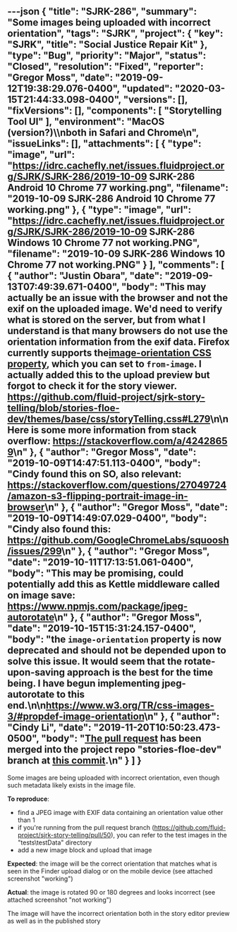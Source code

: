 ---json
{
  "title": "SJRK-286",
  "summary": "Some images being uploaded with incorrect orientation",
  "tags": "SJRK",
  "project": {
    "key": "SJRK",
    "title": "Social Justice Repair Kit"
  },
  "type": "Bug",
  "priority": "Major",
  "status": "Closed",
  "resolution": "Fixed",
  "reporter": "Gregor Moss",
  "date": "2019-09-12T19:38:29.076-0400",
  "updated": "2020-03-15T21:44:33.098-0400",
  "versions": [],
  "fixVersions": [],
  "components": [
    "Storytelling Tool UI"
  ],
  "environment": "MacOS (version?)\\\nboth in Safari and Chrome\n",
  "issueLinks": [],
  "attachments": [
    {
      "type": "image",
      "url": "https://idrc.cachefly.net/issues.fluidproject.org/SJRK/SJRK-286/2019-10-09 SJRK-286 Android 10 Chrome 77 working.png",
      "filename": "2019-10-09 SJRK-286 Android 10 Chrome 77 working.png"
    },
    {
      "type": "image",
      "url": "https://idrc.cachefly.net/issues.fluidproject.org/SJRK/SJRK-286/2019-10-09 SJRK-286 Windows 10 Chrome 77 not working.PNG",
      "filename": "2019-10-09 SJRK-286 Windows 10 Chrome 77 not working.PNG"
    }
  ],
  "comments": [
    {
      "author": "Justin Obara",
      "date": "2019-09-13T07:49:39.671-0400",
      "body": "This may actually be an issue with the browser and not the exif on the uploaded image. We'd need to verify what is stored on the server, but from what I understand is that many browsers do not use the orientation information from the exif data. Firefox currently supports the[image-orientation CSS property](https://developer.mozilla.org/en-US/docs/Web/CSS/image-orientation), which you can set to `from-image`. I actually added this to the upload preview but forgot to check it for the story viewer. <https://github.com/fluid-project/sjrk-story-telling/blob/stories-floe-dev/themes/base/css/storyTelling.css#L279>\n\nHere is some more information from stack overflow: <https://stackoverflow.com/a/42428659>\n"
    },
    {
      "author": "Gregor Moss",
      "date": "2019-10-09T14:47:51.113-0400",
      "body": "Cindy found this on SO, also relevant: <https://stackoverflow.com/questions/27049724/amazon-s3-flipping-portrait-image-in-browser>\n"
    },
    {
      "author": "Gregor Moss",
      "date": "2019-10-09T14:49:07.029-0400",
      "body": "Cindy also found this: <https://github.com/GoogleChromeLabs/squoosh/issues/299>\n"
    },
    {
      "author": "Gregor Moss",
      "date": "2019-10-11T17:13:51.061-0400",
      "body": "This may be promising, could potentially add this as Kettle middleware called on image save: <https://www.npmjs.com/package/jpeg-autorotate>\n"
    },
    {
      "author": "Gregor Moss",
      "date": "2019-10-15T15:31:24.157-0400",
      "body": "the `image-orientation` property is now deprecated and should not be depended upon to solve this issue. It would seem that the rotate-upon-saving approach is the best for the time being. I have begun implementing jpeg-autorotate to this end.\n\n<https://www.w3.org/TR/css-images-3/#propdef-image-orientation>\n"
    },
    {
      "author": "Cindy Li",
      "date": "2019-11-20T10:50:23.473-0500",
      "body": "[The pull request](https://github.com/fluid-project/sjrk-story-telling/pull/50) has been merged into the project repo \"stories-floe-dev\" branch at [this commit](https://github.com/fluid-project/sjrk-story-telling/commit/c131d003a685a7bc29fdd9a8f787351d4ec9bd49).\n"
    }
  ]
}
---
Some images are being uploaded with incorrect orientation, even though such metadata likely exists in the image file.

**To reproduce**:

* find a JPEG image with EXIF data containing an orientation value other than 1
* if you're running from the pull request branch (<https://github.com/fluid-project/sjrk-story-telling/pull/50>), you can refer to the test images in the "tests\testData" directory
* add a new image block and upload that image

**Expected**: the image will be the correct orientation that matches what is seen in the Finder upload dialog or on the mobile device (see attached screenshot "working")

**Actual**: the image is rotated 90 or 180 degrees and looks incorrect (see attached screenshot "not working")

The image will have the incorrect orientation both in the story editor preview as well as in the published story

        